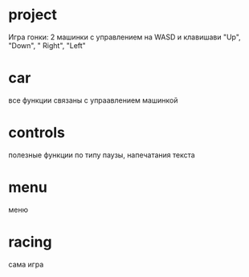 # project
Игра гонки:
2 машинки с управлением на WASD и клавишави "Up", "Down", " Right", "Left"
# car
все функции связаны с упраавлением машинкой
# controls
полезные функции по типу паузы, напечатания текста
# menu
меню
# racing
сама игра

